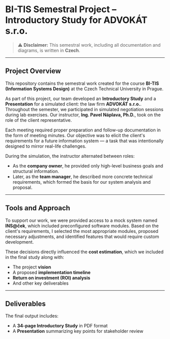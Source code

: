 # BI-TIS Semestral Project – Introductory Study for ADVOKÁT s.r.o.

> ⚠️ **Disclaimer:** This semestral work, including all documentation and diagrams, is written in **Czech**.

---

## Project Overview

This repository contains the semestral work created for the course **BI-TIS (Information Systems Design)** at the Czech Technical University in Prague.

As part of this project, our team developed an **Introductory Study** and a **Presentation** for a simulated client: the law firm **ADVOKÁT s.r.o.**. Throughout the semester, we participated in simulated negotiation sessions during lab exercises. Our instructor, **Ing. Pavel Náplava, Ph.D.**, took on the role of the client representative.

Each meeting required proper preparation and follow-up documentation in the form of meeting minutes. Our objective was to elicit the client's requirements for a future information system — a task that was intentionally designed to mirror real-life challenges.

During the simulation, the instructor alternated between roles:
- As the **company owner**, he provided only high-level business goals and structural information.
- Later, as the **team manager**, he described more concrete technical requirements, which formed the basis for our system analysis and proposal.

---

## Tools and Approach

To support our work, we were provided access to a mock system named **INS@ček**, which included preconfigured software modules. Based on the client's requirements, I selected the most appropriate modules, proposed necessary adjustments, and identified features that would require custom development.

These decisions directly influenced the **cost estimation**, which we included in the final study along with:
- The project **vision**
- A proposed **implementation timeline**
- **Return on investment (ROI) analysis**
- And other key deliverables

---

## Deliverables

The final output includes:
- A **34-page Introductory Study** in PDF format
- A **Presentation** summarizing key points for stakeholder review
